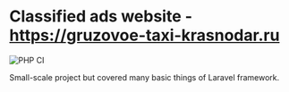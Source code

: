 # Classified ads website  - https://gruzovoe-taxi-krasnodar.ru

![PHP CI](https://github.com/Alexey-654/cargo-taxi-classified-ads/workflows/PHP%20CI/badge.svg)  

Small-scale project but covered many basic things of Laravel framework.  
